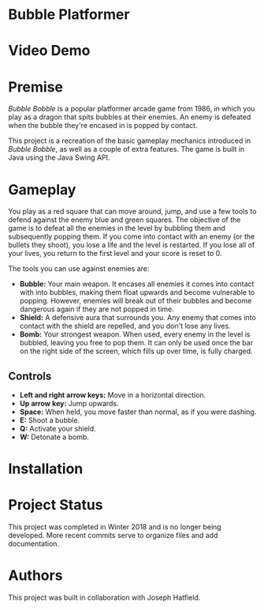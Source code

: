 # Bubble Platformer
# Video Demo
# Premise
_Bubble Bobble_ is a popular platformer arcade game from 1986, in which you play as a dragon that spits bubbles at their enemies. An enemy is defeated when the bubble they're encased in is popped by contact.

This project is a recreation of the basic gameplay mechanics introduced in _Bubble Bobble_, as well as a couple of extra features. The game is built in Java using the Java Swing API.
# Gameplay
You play as a red square that can move around, jump, and use a few tools to defend against the enemy blue and green squares. The objective of the game is to defeat all the enemies in the level by bubbling them and subsequently popping them. If you come into contact with an enemy (or the bullets they shoot), you lose a life and the level is restarted. If you lose all of your lives, you return to the first level and your score is reset to 0.

The tools you can use against enemies are:
- **Bubble:** Your main weapon. It encases all enemies it comes into contact with into bubbles, making them float upwards and become vulnerable to popping. However, enemies will break out of their bubbles and become dangerous again if they are not popped in time.
- **Shield:** A defensive aura that surrounds you. Any enemy that comes into contact with the shield are repelled, and you don't lose any lives.
- **Bomb:** Your strongest weapon. When used, every enemy in the level is bubbled, leaving you free to pop them. It can only be used once the bar on the right side of the screen, which fills up over time, is fully charged.
## Controls
- **Left and right arrow keys:** Move in a horizontal direction.
- **Up arrow key:** Jump upwards.
- **Space:** When held, you move faster than normal, as if you were dashing.
- **E:** Shoot a bubble.
- **Q:** Activate your shield.
- **W:** Detonate a bomb.
# Installation
# Project Status
This project was completed in Winter 2018 and is no longer being developed. More recent commits serve to organize files and add documentation.

# Authors
This project was built in collaboration with Joseph Hatfield.
